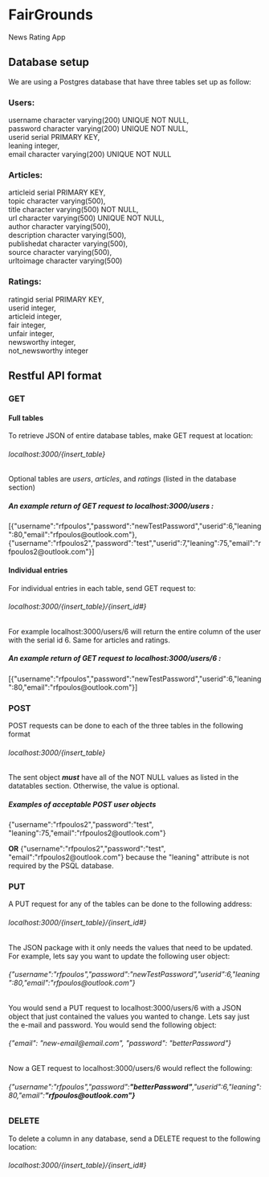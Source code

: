 # FairGrounds
News Rating App

<h2>Database setup</h2>

We are using a Postgres database that have three tables set up as follow:

<h3>Users:</h3>
    <p class="indent">username character varying(200) UNIQUE NOT NULL,<br>
    password character varying(200) UNIQUE NOT NULL,<br>
    userid serial PRIMARY KEY,<br>
    leaning integer,<br>
    email character varying(200) UNIQUE NOT NULL</p>
<h3>Articles:</h3>
    <p>articleid serial PRIMARY KEY,<br>
    topic character varying(500),<br>
    title character varying(500) NOT NULL,<br>
    url character varying(500) UNIQUE NOT NULL,<br>
    author character varying(500),<br>
    description character varying(500),<br>
    publishedat character varying(500),<br>
    source character varying(500),<br>
    urltoimage character varying(500)</p>
<h3>Ratings:</h3>
    <p>ratingid serial PRIMARY KEY,<br>
    userid integer,<br>
    articleid integer,<br>
    fair integer,<br>
    unfair integer,<br>
    newsworthy integer,<br>
    not_newsworthy integer</p>
    
<h2>Restful API format</h2>
<h3>GET</h3>
<h4>Full tables</h4>
<p>To retrieve JSON of entire database tables, make GET request at location:</p>
<h6>localhost:3000/{insert_table}</h6>
<p>Optional tables are <em>users</em>, <em>articles</em>, and <em>ratings</em> (listed in the database section)</p>
<h5>An example return of GET request to localhost:3000/users :</h5>
<p>[{"username":"rfpoulos","password":"newTestPassword","userid":6,"leaning":80,"email":"rfpoulos@outlook.com"},{"username":"rfpoulos2","password":"test","userid":7,"leaning":75,"email":"rfpoulos2@outlook.com"}]</p>
<h4>Individual entries</h4>
<p>For individual entries in each table, send GET request to:</p>
<h6>localhost:3000/{insert_table}/{insert_id#}</h6>
<p>For example localhost:3000/users/6 will return the entire column of the user with the serial id 6.  Same for articles and ratings.
<h5>An example return of GET request to localhost:3000/users/6 :</h5>
<p>[{"username":"rfpoulos","password":"newTestPassword","userid":6,"leaning":80,"email":"rfpoulos@outlook.com"}]</p>
<h3>POST</h3>
<p>POST requests can be done to each of the three tables in the following format</p>
<h6>localhost:3000/{insert_table}</h6>
<p>The sent object <strong><em>must</em></strong> have all of the NOT NULL values as listed in the datatables section.  Otherwise, the value is optional.</p>
<h5>Examples of acceptable POST user objects</h5>
<p>{"username":"rfpoulos2","password":"test", "leaning":75,"email":"rfpoulos2@outlook.com"}</p>
<p><strong>OR</strong> {"username":"rfpoulos2","password":"test", "email":"rfpoulos2@outlook.com"} because the "leaning" attribute is not required by the PSQL database.</p>
<h3>PUT</h3>
<p>A PUT request for any of the tables can be done to the following address:</p>
<h6>localhost:3000/{insert_table}/{insert_id#}</h6>
<p>The JSON package with it only needs the values that need to be updated.  For example, lets say you want to update the following user object:</p>
<h6>{"username":"rfpoulos","password":"newTestPassword","userid":6,"leaning":80,"email":"rfpoulos@outlook.com"}</h6>
<p>You would send a PUT request to localhost:3000/users/6 with a JSON object that just contained the values you wanted to change.  Lets say just the e-mail and password.  You would send the following object:</p>
<h6>{"email": "new-email@email.com", "password": "betterPassword"}</h6>
<p>Now a GET request to localhost:3000/users/6 would reflect the following:</p>
<h6>{"username":"rfpoulos","password":<strong>"betterPassword"</strong>,"userid":6,"leaning":80,"email":<strong>"rfpoulos@outlook.com"}</strong></h6>
<h3>DELETE</h3>
<p>To delete a column in any database, send a DELETE request to the following location:</p>
<h6>localhost:3000/{insert_table}/{insert_id#}</h6>
